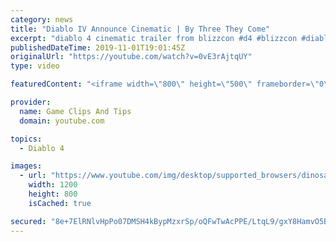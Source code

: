 ```yaml
---
category: news
title: "Diablo IV Announce Cinematic | By Three They Come"
excerpt: "diablo 4 cinematic trailer from blizzcon #d4 #blizzcon #diablo."
publishedDateTime: 2019-11-01T19:01:45Z
originalUrl: "https://youtube.com/watch?v=0vE3rAjtqUY"
type: video

featuredContent: "<iframe width=\"800\" height=\"500\" frameborder=\"0\" src=\"https://www.youtube.com/embed/0vE3rAjtqUY\" allow=\"accelerometer; autoplay; encrypted-media; gyroscope; picture-in-picture\" allowfullscreen></iframe>"

provider:
  name: Game Clips And Tips
  domain: youtube.com

topics:
  - Diablo 4

images:
  - url: "https://www.youtube.com/img/desktop/supported_browsers/dinosaur.png"
    width: 1200
    height: 800
    isCached: true

secured: "8e+7ElRNlvHpPo07DMSH4kBypMzxrSp/oQFwTwAcPPE/LtqL9/gxY8HamvO5BeRx/89dcrGWel1L5nRp30CDvhvJeyWquzvA7bpEDB8p8F1H1eJe+652XVwTQEhiLMVLiY5QE69+NOlHPh35c1z/IQzt+2I4d07I0hBTwgiVU2ZB+hxI0kXd0bDk1ZA/+xj6Oh2StLo+aZT0FI/xEWbXERQCB9ousIzjNZz5pI/Xk6YmhmoPclK6K1zyrmZ1FzpfP4tz0LhVJGQ1Q1tV7wh3zqwA18bl70hOpKxIWW+biVGJoPOl3F5W68xSnC8spJ3Zx5jj1qsaYJ8neCY1N1FX5nlAD56pGTns72iwE/d3FmDaQCbm+5yItxmoGYoTCZpG6QtlKc5cpDwCFrAEKmXi5A==;30hOhkkb8Bcrq/zTvLjOEg=="
---
```


